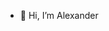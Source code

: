 - 👋 Hi, I’m Alexander



<!---
Drawen77/Drawen77 is a ✨ special ✨ repository because its `README.md` (this file) appears on your GitHub profile.
You can click the Preview link to take a look at your changes.
--->
